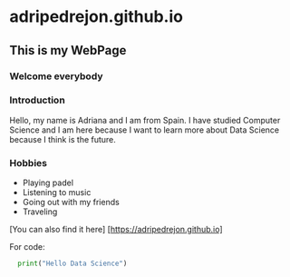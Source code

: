# adripedrejon.github.io

## This is my WebPage
### Welcome everybody

### Introduction

Hello, my name is Adriana and I am from Spain. I have studied Computer Science and I am here because I want to learn more about Data Science because I think is the future. 

### Hobbies

* Playing padel
* Listening to music
* Going out with my friends
* Traveling

[You can also find it here] [https://adripedrejon.github.io]

For code: 

```python
  print("Hello Data Science")


